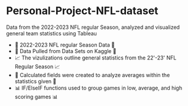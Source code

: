 # Personal-Project-NFL-dataset
Data from the 2022-2023 NFL regular Season, analyzed and visualized general team statistics using Tableau
- 🏈 2022-2023 NFL regular Season Data 🏈
- 🧠 Data Pulled from Data Sets on Kaggle 🧠
- 📈 The vizulizations outline general statistics from the 22'-23' NFL Regular Season 📈
- 📃 Calculated fields were created to analyze averages within the statistics given 📃
- 📊 IF/ElseIF functions used to group games in low, average, and high scoring games 📊
